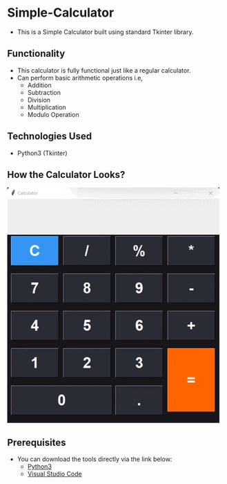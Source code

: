 # Simple-Calculator
* This is a Simple Calculator built using standard Tkinter library.
## Functionality
* This calculator is fully functional just like a regular calculator.
* Can perform basic arithmetic operations i.e,
  * Addition
  * Subtraction
  * Division
  * Multiplication
  * Modulo Operation

## Technologies Used
* Python3 (Tkinter)

## How the Calculator Looks?
![](https://github.com/cbadityaa/Simple-Calculator/blob/master/calculator.gif)

## Prerequisites
* You can download the tools directly via the link below:
  * <a href="https://www.python.org/downloads/">Python3</a>
  * <a href="https://code.visualstudio.com/Download">Visual Studio Code</a>



  
